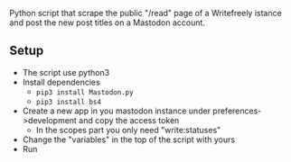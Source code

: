 Python script that scrape the public "/read" page of a Writefreely istance and post the new post titles on a Mastodon account.

## Setup
 - The script use python3
 - Install dependencies
   - `pip3 install Mastodon.py`
   - `pip3 install bs4`
 - Create a new app in you mastodon instance under preferences->development and copy the access token
   - In the scopes part you only need "write:statuses"
 - Change the "variables" in the top of the script with yours
 - Run